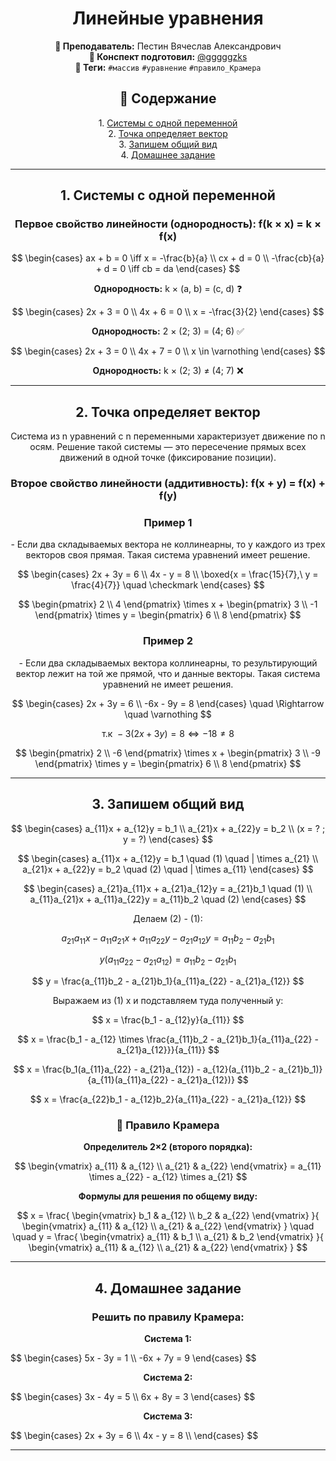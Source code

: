 <h1 align="center">Линейные уравнения</h1>

<p align="center">
<strong>🐙 Преподаватель:</strong> Пестин Вячеслав Александрович<br>
<strong>🦁 Конспект подготовил:</strong> <a href="https://t.me/gggggzks">@gggggzks</a><br>
<strong>🌴 Теги:</strong> <code>#массив</code> <code>#уравнение</code> <code>#правило_Крамера</code>
</p>

<h2 align="center">📑 Содержание</h2>
<p align="center">
1. <a href="#1-системы-с-одной-переменной">Системы с одной переменной</a><br>
2. <a href="#2-точка-определяет-вектор">Точка определяет вектор</a><br>
3. <a href="#3-запишем-общий-вид">Запишем общий вид</a><br>
4. <a href="#4-домашнее-задание">Домашнее задание</a>
</p>

---

<h2 align="center" id="1-системы-с-одной-переменной">1. Системы с одной переменной</h2>

<h3 align="center">Первое свойство линейности (однородность): f(k × x) = k × f(x)</h3>

$$
\begin{cases}
ax + b = 0 \iff x = -\frac{b}{a} \\
cx + d = 0 \\
-\frac{cb}{a} + d = 0 \iff cb = da
\end{cases}
$$

<p align="center"><strong>Однородность:</strong> k × (a, b) = (c, d) ❓</p>

$$
\begin{cases}
2x + 3 = 0 \\
4x + 6 = 0 \\
x = -\frac{3}{2}
\end{cases}
$$

<p align="center"><strong>Однородность:</strong> 2 × (2; 3) = (4; 6) ✅</p>

$$
\begin{cases}
2x + 3 = 0 \\
4x + 7 = 0 \\
x \in \varnothing
\end{cases}
$$

<p align="center"><strong>Однородность:</strong> k × (2; 3) ≠ (4; 7) ❌</p>

---

<h2 align="center" id="2-точка-определяет-вектор">2. Точка определяет вектор</h2>

<p align="center">
Система из n уравнений с n переменными характеризует движение по n осям. 
Решение такой системы — это пересечение прямых всех движений в одной точке (фиксирование позиции).
</p>

<h3 align="center">Второе свойство линейности (аддитивность): f(x + y) = f(x) + f(y)</h3>

<h3 align="center">Пример 1</h3>

<p align="center">
- Если два складываемых вектора не коллинеарны, то у каждого из трех векторов своя прямая. 
Такая система уравнений имеет решение.
</p>

$$
\begin{cases}
2x + 3y = 6 \\
4x - y = 8 \\
\boxed{x = \frac{15}{7},\ y = \frac{4}{7}} \quad \checkmark
\end{cases}
$$

$$
\begin{pmatrix}
2 \\
4
\end{pmatrix}
\times x + 
\begin{pmatrix}
3 \\
-1
\end{pmatrix}
\times y = 
\begin{pmatrix}
6 \\
8
\end{pmatrix}
$$

<h3 align="center">Пример 2</h3>

<p align="center">
- Если два складываемых вектора коллинеарны, то результирующий вектор лежит на той же прямой, 
что и данные векторы. Такая система уравнений не имеет решения.
</p>

$$
\begin{cases}
2x + 3y = 6 \\
-6x - 9y = 8
\end{cases}
\quad \Rightarrow \quad \varnothing
$$

$$\text{т.к } -3(2x + 3y) = 8 \iff -18 \neq 8$$

$$
\begin{pmatrix}
2 \\
-6
\end{pmatrix}
\times x + 
\begin{pmatrix}
3 \\
-9
\end{pmatrix}
\times y = 
\begin{pmatrix}
6 \\
8
\end{pmatrix}
$$

---

<h2 align="center" id="3-запишем-общий-вид">3. Запишем общий вид</h2>

$$
\begin{cases}
a_{11}x + a_{12}y = b_1 \\
a_{21}x + a_{22}y = b_2 \\
(x = ? ; y = ?)
\end{cases}
$$

$$
\begin{cases}
a_{11}x + a_{12}y = b_1 \quad (1) \quad | \times a_{21} \\
a_{21}x + a_{22}y = b_2 \quad (2) \quad | \times a_{11}
\end{cases}
$$

$$
\begin{cases}
a_{21}a_{11}x + a_{21}a_{12}y = a_{21}b_1 \quad (1) \\
a_{11}a_{21}x + a_{11}a_{22}y = a_{11}b_2 \quad (2)
\end{cases}
$$

<p align="center">Делаем (2) - (1):</p>

$$
a_{21}a_{11}x - a_{11}a_{21}x + a_{11}a_{22}y - a_{21}a_{12}y = a_{11}b_2 - a_{21}b_1
$$

$$
y(a_{11}a_{22} - a_{21}a_{12}) = a_{11}b_2 - a_{21}b_1
$$

$$
y = \frac{a_{11}b_2 - a_{21}b_1}{a_{11}a_{22} - a_{21}a_{12}}
$$

<p align="center">Выражаем из (1) x и подставляем туда полученный y:</p>

$$
x = \frac{b_1 - a_{12}y}{a_{11}}
$$

$$
x = \frac{b_1 - a_{12} \times \frac{a_{11}b_2 - a_{21}b_1}{a_{11}a_{22} - a_{21}a_{12}}}{a_{11}}
$$

$$
x = \frac{b_1(a_{11}a_{22} - a_{21}a_{12}) - a_{12}(a_{11}b_2 - a_{21}b_1)}{a_{11}(a_{11}a_{22} - a_{21}a_{12})}
$$

$$
x = \frac{a_{22}b_1 - a_{12}b_2}{a_{11}a_{22} - a_{21}a_{12}}
$$

<h3 align="center">🧮 Правило Крамера</h3>

<p align="center"><strong>Определитель 2×2 (второго порядка):</strong></p>

$$
\begin{vmatrix}
a_{11} & a_{12} \\
a_{21} & a_{22}
\end{vmatrix}
= a_{11} \times a_{22} - a_{12} \times a_{21}
$$

<p align="center"><strong>Формулы для решения по общему виду:</strong></p>

$$
x = \frac{
\begin{vmatrix}
b_1 & a_{12} \\
b_2 & a_{22}
\end{vmatrix}
}{
\begin{vmatrix}
a_{11} & a_{12} \\
a_{21} & a_{22}
\end{vmatrix}
}
\quad \quad
y = \frac{
\begin{vmatrix}
a_{11} & b_1 \\
a_{21} & b_2
\end{vmatrix}
}{
\begin{vmatrix}
a_{11} & a_{12} \\
a_{21} & a_{22}
\end{vmatrix}
}
$$

---

<h2 align="center" id="4-домашнее-задание">4. Домашнее задание</h2>

<h3 align="center">Решить по правилу Крамера:</h3>

<p align="center"><strong>Система 1:</strong></p>
$$
\begin{cases}
5x - 3y = 1 \\
-6x + 7y = 9
\end{cases}
$$

<p align="center"><strong>Система 2:</strong></p>
$$
\begin{cases}
3x - 4y = 5 \\
6x + 8y = 3
\end{cases}
$$

<p align="center"><strong>Система 3:</strong></p>
$$
\begin{cases}
2x + 3y = 6 \\
4x - y = 8 \\
\end{cases}
$$

---
